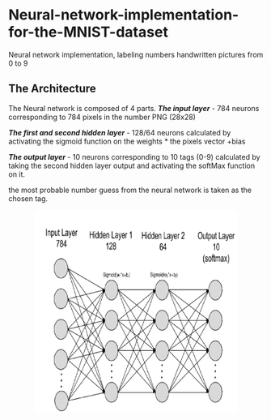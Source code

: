 # Neural-network-implementation-for-the-MNIST-dataset
Neural network implementation, labeling numbers handwritten pictures from 0 to 9 


## The Architecture
The Neural network is composed of 4 parts.
*****The input layer***** - 784 neurons corresponding to 784 pixels in the number PNG (28x28)

*****The first and second hidden layer***** - 128/64 neurons calculated by activating the sigmoid function on the weights * the pixels vector +bias

*****The output layer***** - 10 neurons corresponding to 10 tags (0-9) calculated by taking the second hidden layer output and activating the softMax function on it.

the most probable number guess from the neural network is taken as the chosen tag.

<p align="center"><img src="https://github.com/EyalBrilling/Neural-network-implementation-for-the-MNIST-dataset/blob/master/NN_PNG/NN_PNG.png" width="400" height="400" /></p>

